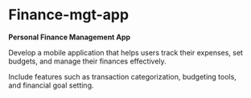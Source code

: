 # Finance-mgt-app

**Personal Finance Management App**

Develop a mobile application that helps users track their expenses, set budgets, and manage their finances effectively. 

Include features such as transaction categorization, budgeting tools, and financial goal setting.
